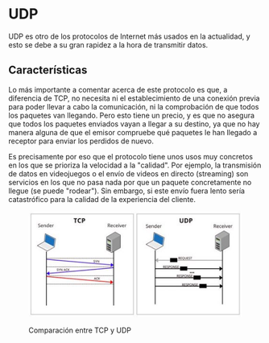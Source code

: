 # UDP

UDP es otro de los protocolos de Internet más usados en la actualidad, y esto se debe a su gran rapidez a la hora de transmitir datos.

## Características

Lo más importante a comentar acerca de este protocolo es que, a diferencia de TCP, no necesita ni el establecimiento de una conexión previa para poder llevar a cabo la comunicación, ni la comprobación de que todos los paquetes van llegando. Pero esto tiene un precio, y es que no asegura que todos los paquetes enviados vayan a llegar a su destino, ya que no hay manera alguna de que el emisor compruebe qué paquetes le han llegado a receptor para enviar los perdidos de nuevo.

Es precisamente por eso que el protocolo tiene unos usos muy concretos en los que se prioriza la velocidad a la "calidad". Por ejemplo, la transmisión de datos en videojuegos o el envío de videos en directo (streaming) son servicios en los que no pasa nada por que un paquete concretamente no llegue (se puede "rodear"). Sin embargo, si este envío fuera lento sería catastrófico para la calidad de la experiencia del cliente.

<figure><img src="../../../.gitbook/assets/image (1) (1).png" alt=""><figcaption><p>Comparación entre TCP y UDP</p></figcaption></figure>
